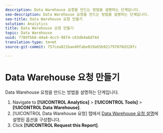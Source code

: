 ```yaml
---
description: Data Warehouse 요청을 만드는 방법을 설명하는 단계입니다.
seo-description: Data Warehouse 요청을 만드는 방법을 설명하는 단계입니다.
seo-title: Data Warehouse 요청 만들기
solution: Analytics
title: Data Warehouse 요청 만들기
topic: Data Warehouse
uuid: 7789fbb6-44a4-4cc5-9874-c63db4a6d74d
translation-type: tm+mt
source-git-commit: 757cea821bae49fabe819a65b921797070d328fc

---
```



# Data Warehouse 요청 만들기

Data Warehouse 요청을 만드는 방법을 설명하는 단계입니다.

1. Navigate to **[!UICONTROL Analytics]** &gt; **[!UICONTROL Tools]** &gt; **[!UICONTROL Data Warehouse]**.
1. [!UICONTROL Data Warehouse 요청] 탭에서 [Data Warehouse 요청 설명](/help/export/data-warehouse/data-warehouse.md#section_F21C78ED36884C389C852E876AF5CDE8)에 설명된 옵션을 구성합니다. 
1. Click **[!UICONTROL Request this Report]**.

